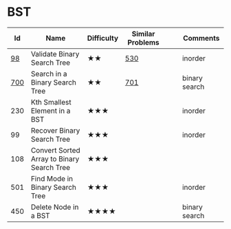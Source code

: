 
# BST
Id	|Name	|Difficulty	|Similar Problems|||							Comments
--- | --- |--- | ---                   |---|---|---
[98](https://leetcode.com/problems/validate-binary-search-tree/)	| Validate Binary Search Tree|	★★	|[530](https://leetcode.com/problems/minimum-absolute-difference-in-bst/)	|		| |		inorder
[700](https://leetcode.com/problems/search-in-a-binary-search-tree/)	|Search in a Binary Search Tree|	★★|	[701](https://leetcode.com/problems/insert-into-a-binary-search-tree/)	|||				binary search
230|	Kth Smallest Element in a BST|	★★★		||||				inorder
99	|Recover Binary Search Tree	|★★★||||						inorder
108	|Convert Sorted Array to Binary Search Tree|	★★★	||||					
501	|Find Mode in Binary Search Tree|	★★★			||||			inorder
450	|Delete Node in a BST|	★★★★		||||				binary search
